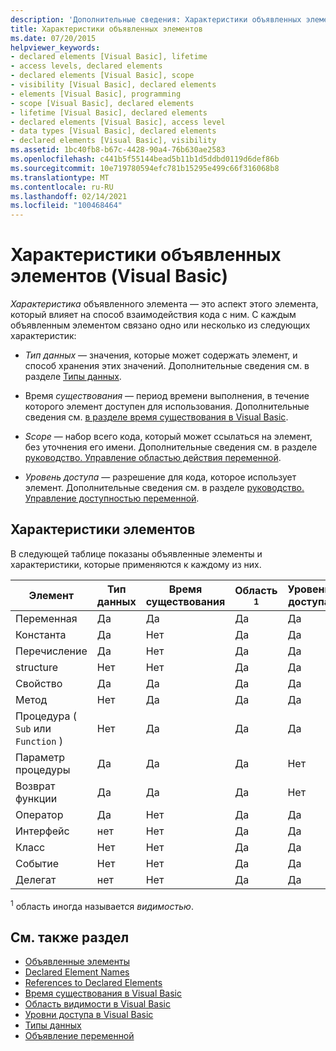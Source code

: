```yaml
---
description: 'Дополнительные сведения: Характеристики объявленных элементов (Visual Basic)'
title: Характеристики объявленных элементов
ms.date: 07/20/2015
helpviewer_keywords:
- declared elements [Visual Basic], lifetime
- access levels, declared elements
- declared elements [Visual Basic], scope
- visibility [Visual Basic], declared elements
- elements [Visual Basic], programming
- scope [Visual Basic], declared elements
- lifetime [Visual Basic], declared elements
- declared elements [Visual Basic], access level
- data types [Visual Basic], declared elements
- declared elements [Visual Basic], visibility
ms.assetid: 1bc40fb8-b67c-4428-90a4-76b630ae2583
ms.openlocfilehash: c441b5f55144bead5b11b1d5ddbd0119d6def86b
ms.sourcegitcommit: 10e719780594efc781b15295e499c66f316068b8
ms.translationtype: MT
ms.contentlocale: ru-RU
ms.lasthandoff: 02/14/2021
ms.locfileid: "100468464"
---
```

# <a name="declared-element-characteristics-visual-basic"></a>Характеристики объявленных элементов (Visual Basic)

*Характеристика* объявленного элемента — это аспект этого элемента, который влияет на способ взаимодействия кода с ним. С каждым объявленным элементом связано одно или несколько из следующих характеристик:  
  
- *Тип данных* — значения, которые может содержать элемент, и способ хранения этих значений. Дополнительные сведения см. в разделе [Типы данных](../../../language-reference/data-types/index.md).  
  
- Время *существования* — период времени выполнения, в течение которого элемент доступен для использования. Дополнительные сведения см. [в разделе время существования в Visual Basic](lifetime.md).  
  
- *Scope* — набор всего кода, который может ссылаться на элемент, без уточнения его имени. Дополнительные сведения см. в разделе [руководство. Управление областью действия переменной](how-to-control-the-scope-of-a-variable.md).  
  
- *Уровень доступа* — разрешение для кода, которое использует элемент. Дополнительные сведения см. в разделе [руководство. Управление доступностью переменной](how-to-control-the-availability-of-a-variable.md).  
  
## <a name="characteristics-of-the-elements"></a>Характеристики элементов  

 В следующей таблице показаны объявленные элементы и характеристики, которые применяются к каждому из них.  
  
|Элемент|Тип данных|Время существования|Область <sup>1</sup>|Уровень доступа|  
|-------------|---------------|--------------|------------------------|------------------|  
|Переменная|Да|Да|Да|Да|  
|Константа|Да|Нет|Да|Да|  
|Перечисление|Да|Нет|Да|Да|  
|structure|Нет|Нет|Да|Да|  
|Свойство|Да|Да|Да|Да|  
|Метод|Нет|Да|Да|Да|  
|Процедура ( `Sub` или `Function` )|Нет|Да|Да|Да|  
|Параметр процедуры|Да|Да|Да|Нет|  
|Возврат функции|Да|Да|Да|Нет|  
|Оператор|Да|Нет|Да|Да|  
|Интерфейс|нет|Нет|Да|Да|  
|Класс|Нет|Нет|Да|Да|  
|Событие|Нет|Нет|Да|Да|  
|Делегат|нет|Нет|Да|Да|  
  
 <sup>1</sup> область иногда называется *видимостью*.  
  
## <a name="see-also"></a>См. также раздел

- [Объявленные элементы](index.md)
- [Declared Element Names](declared-element-names.md)
- [References to Declared Elements](references-to-declared-elements.md)
- [Время существования в Visual Basic](lifetime.md)
- [Область видимости в Visual Basic](scope.md)
- [Уровни доступа в Visual Basic](access-levels.md)
- [Типы данных](../data-types/index.md)
- [Объявление переменной](../variables/variable-declaration.md)
